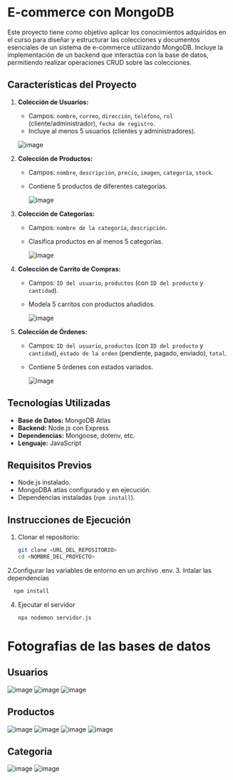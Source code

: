 # E-commerce con MongoDB

Este proyecto tiene como objetivo aplicar los conocimientos adquiridos en el curso para diseñar y estructurar las colecciones y documentos esenciales de un sistema de e-commerce utilizando MongoDB. Incluye la implementación de un backend que interactúa con la base de datos, permitiendo realizar operaciones CRUD sobre las colecciones.

## Características del Proyecto

1. **Colección de Usuarios:**
   - Campos: `nombre`, `correo`, `dirección`, `teléfono`, `rol` (cliente/administrador), `fecha de registro`.
   - Incluye al menos 5 usuarios (clientes y administradores).
  
    ![image](https://github.com/user-attachments/assets/9a01dae8-61e8-44f5-9531-163e003e7d05)

2. **Colección de Productos:**
   - Campos: `nombre`, `descripción`, `precio`, `imagen`, `categoría`, `stock`.
   - Contiene 5 productos de diferentes categorías.
  
     ![image](https://github.com/user-attachments/assets/6ea8fac2-d333-4f50-bc6e-82543a096d6b)

3. **Colección de Categorías:**
   - Campos: `nombre de la categoría`, `descripción`.
   - Clasifica productos en al menos 5 categorías.

     ![image](https://github.com/user-attachments/assets/4ee0eb72-935c-420e-b4be-042513765f67)

4. **Colección de Carrito de Compras:**
   - Campos: `ID del usuario`, `productos` (con `ID del producto` y `cantidad`).
   - Modela 5 carritos con productos añadidos.

     ![image](https://github.com/user-attachments/assets/20b5a30e-e6ad-4de4-94fd-4aa1ffd6577d)

5. **Colección de Órdenes:**
   - Campos: `ID del usuario`, `productos` (con `ID del producto` y `cantidad`), `estado de la orden` (pendiente, pagado, enviado), `total`.
   - Contiene 5 órdenes con estados variados.

     ![image](https://github.com/user-attachments/assets/88193630-66d7-4064-8a3e-a1d8c809dfc1)

## Tecnologías Utilizadas

- **Base de Datos:** MongoDB Atlas
- **Backend:** Node.js con Express
- **Dependencias:** Mongoose, dotenv, etc.
- **Lenguaje:** JavaScript

## Requisitos Previos

- Node.js instalado.
- MongoDBA atlas configurado y en ejecución.
- Dependencias instaladas (`npm install`).

## Instrucciones de Ejecución

1. Clonar el repositorio:
   ```bash
   git clone <URL_DEL_REPOSITORIO>
   cd <NOMBRE_DEL_PROYECTO>
2.Configurar las variables de entorno en un archivo .env.
3. Intalar las dependencias
  ```bash
    npm install
  ```
4. Ejecutar el servidor
   ```bash
   npx nodemon servidor.js
   ```

# Fotografias de las bases de datos
  ## Usuarios
  ![image](https://github.com/user-attachments/assets/74c8712e-5fa7-4b64-b786-00a8d73f43fa)
  ![image](https://github.com/user-attachments/assets/34b0e784-8c74-4062-9830-52deadfd89e2)
  ![image](https://github.com/user-attachments/assets/1d98c3c9-6bff-41ee-9d4b-c52064d8e2db)

  ## Productos
  ![image](https://github.com/user-attachments/assets/a746b430-b5db-40dd-84be-04860a05bdbf)
  ![image](https://github.com/user-attachments/assets/1d557ebf-704e-4c31-ad8a-1bfebeadf7bb)
  ![image](https://github.com/user-attachments/assets/2e4bbafe-3c3c-4ae6-8161-014f58b80e07)
  ![image](https://github.com/user-attachments/assets/0926e81f-2f6c-47f0-bce5-216740e52170)

  ## Categoria
  ![image](https://github.com/user-attachments/assets/e1eb1048-904d-443e-81c5-dcf857c7f7d1)
  ![image](https://github.com/user-attachments/assets/23fd4307-56c4-419c-ac87-c2a744c42733)

  


  





